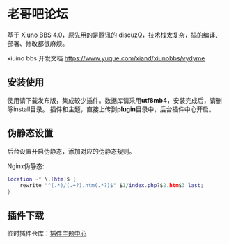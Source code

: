 # 老哥吧论坛

基于 [Xiuno BBS 4.0](https://github.com/jiix/xiunobbs)，原先用的是腾讯的 discuzQ，技术栈太复杂，搞的编译、部署、修改都很麻烦。  

xiuino bbs 开发文档 <https://www.yuque.com/xiand/xiunobbs/vydyme>     

## 安装使用
使用请下载发布版，集成较少插件。数据库请采用**utf8mb4**，安装完成后，请删除install目录。
插件和主题，直接上传到**plugin**目录中，后台插件中心开启。

## 伪静态设置
后台设置开启伪静态，添加对应的伪静态规则。

Nginx伪静态:
```lua
location ~* \.(htm)$ {
    rewrite "^(.*)/(.+?).htm(.*?)$" $1/index.php?$2.htm$3 last;
}
```

## 插件下载
临时插件仓库：[插件主题中心](https://github.com/jiix/plugins)
